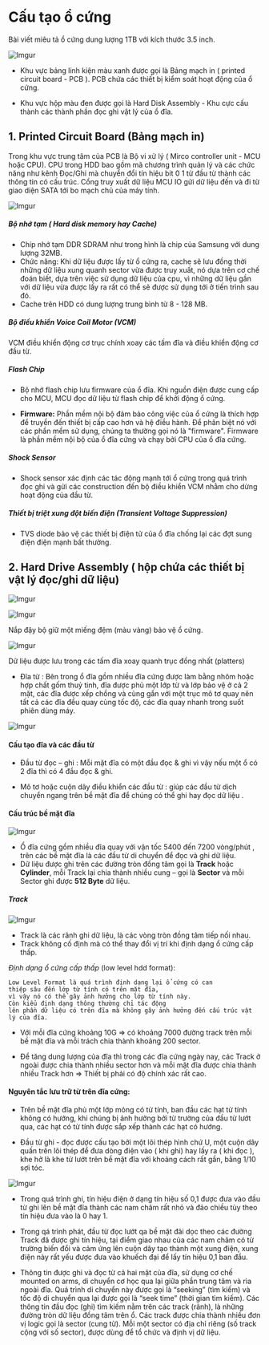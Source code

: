 # Cấu tạo ổ cứng

Bài viết miêu tả ổ cứng dung lượng 1TB với kích thước 3.5 inch.

![Imgur](https://i.imgur.com/L1lXc32.png)

- Khu vực bảng linh kiện màu xanh được gọi là Bảng mạch in ( printed circuit board - PCB ).
PCB chứa các thiết bị kiểm soát hoạt động của ổ cứng. 

- Khu vực hộp màu đen được gọi là Hard Disk Assembly - Khu cực cấu thành các thành phần đọc ghi vật lý của 
ổ đĩa.

## 1. Printed Circuit Board (Bảng mạch in)

Trong khu vực trung tâm của PCB là Bộ vi xử lý ( Mirco controller unit - MCU hoặc CPU). 
CPU trong HDD bao gồm mã chương trình quản lý và các chức năng như kênh Đọc/Ghi mà chuyển đổi 
tín hiệu bit 0 1 từ đầu từ thành các thông tin có cấu trúc. Cổng truy xuất dữ liệu MCU IO
 gửi dữ liệu đến và đi từ giao diện SATA tới bo mạch chủ của máy tính.
 
![Imgur](https://i.imgur.com/iMjl1Hg.png)


##### Bộ nhớ tạm ( Hard disk memory hay Cache)
- Chíp nhớ tạm DDR SDRAM như trong hình là chip của Samsung với dung lượng 32MB.
- Chức năng: Khi dữ liệu được lấy từ ổ cứng ra, cache sẽ lưu đồng thời những dữ liệu xung quanh sector vừa được truy xuất,
 nó dựa trên cơ chế đoán biết, dựa trên việc sử dụng dữ liệu của cpu, vì những dữ liệu gần với dữ liệu vừa được lấy ra rất 
 có thể sẽ được sử dụng tới ở tiến trình sau đó.
- Cache trên HDD có dung lượng trung bình từ 8 - 128 MB.
 
##### Bộ điều khiển Voice Coil Motor (VCM)

VCM điều khiển động cơ trục chính xoay các tấm đĩa và điều khiển động cơ đầu từ.

##### Flash Chip

- Bộ nhớ flash chip lưu firmware của ổ đĩa. Khi nguồn điện được cung cấp cho MCU, MCU đọc dữ liệu từ 
flash chip để khởi động ổ cứng.

- **Firmware:** Phần mềm nội bộ đảm bảo công việc của ổ cứng là thích hợp  để truyền đến thiết bị cấp cao hơn và hệ điều hành. 
Để phân biệt nó với các phần mềm sử dụng, chúng ta thường gọi nó là "firmware". 
Firmware là phần mềm nội bộ của ổ đĩa cứng và chạy bởi CPU của ổ đĩa cứng.


##### Shock Sensor

- Shock sensor xác định các tác động mạnh tới ổ cứng trong quá trình đọc ghi và gửi các construction đến bộ điều 
khiển VCM nhằm cho dừng hoạt động của đầu từ.

##### Thiết bị triệt xung đột biến điện (Transient Voltage Suppression)

- TVS diode bảo vệ các thiết bị điện tử của ổ đĩa chống lại các đợt sung điện điện mạnh bất thường.

## 2. Hard Drive Assembly ( hộp chứa các thiết bị vật lý đọc/ghi dữ liệu)

![Imgur](https://i.imgur.com/XuJ5y5N.png)



![Imgur](https://i.imgur.com/Go7t1tQ.png)

Nắp đậy bộ giữ một miếng đệm (màu vàng) bảo vệ ổ cứng.

![Imgur](https://i.imgur.com/A2ZQML4.png)

Dữ liệu được lưu trong các tấm đĩa xoay quanh trục đồng nhất (platters) 

- Đĩa từ : Bên trong ổ đĩa gồm nhiều đĩa cứng được làm bằng nhôm hoặc hợp chất gốm thuỷ tinh, đĩa được phủ một lớp từ và lớp bảo vệ ở cả 2 mặt, 
các đĩa được xếp chồng và cùng gắn với một trục mô tơ quay nên tất cả các đĩa đều quay cùng tốc độ, các đĩa quay nhanh trong suốt phiên dùng máy.

![Imgur](https://i.imgur.com/D6PZZl3.png)


#### Cấu tạo đĩa và các đầu từ

 - Đầu từ đọc – ghi : Mỗi mặt đĩa có một đầu đọc & ghi vì vậy nếu một ổ có 2 đĩa thì có 4 đầu đọc & ghi.

 - Mô tơ hoặc cuộn dây điều khiển các đầu từ : giúp các đầu từ dịch chuyển ngang trên bề mặt đĩa để chúng có thể ghi hay đọc dữ liệu .
 
#### Cấu trúc bề mặt đĩa

![Imgur](https://i.imgur.com/3RclQxz.jpg)

- Ổ đĩa cứng gồm nhiều đĩa quay với vận tốc 5400 đến 7200 vòng/phút , trên các bề mặt đĩa là các đầu từ di chuyển để đọc và ghi dữ liệu.
- Dữ liệu được ghi trên các đường tròn đồng tâm gọi là **Track** hoặc **Cylinder**, mỗi Track lại chia thành nhiều cung – gọi là **Sector** và 
mỗi Sector ghi được **512 Byte** dữ liệu.

##### Track

![Imgur](https://i.imgur.com/6V45ZBF.jpg)

- Track là các rãnh ghi dữ liệu, là các vòng tròn đồng tâm tiếp nối nhau.
- Track không cố định mà có thể thay đổi vị trí khi định dạng ổ cứng cấp thấp. 

*Định dạng ổ cứng cấp thấp* (low level hdd format): 

```
Low Level Format là quá trình định dạng lại ổ cứng có can 
thiệp sâu đến lớp từ tính có trên mặt đĩa, 
vì vậy nó có thể gây ảnh hưởng cho lớp từ tính này. 
Còn kiểu định dạng thông thường chỉ tác động 
lên phần dữ liệu có trên đĩa mà không gây ảnh hưởng đến cấu trúc vật lý của đĩa.
```

- Với mỗi đĩa cứng khoảng 10G => có khoảng 7000 đường track trên mỗi bề mặt đĩa và mỗi trách chia thành khoảng 200 sector.

- Để tăng dung lượng của đĩa thì trong các đĩa cứng ngày nay, các Track ở ngoài được chia thành nhiều sector hơn và mỗi 
mặt đĩa được chia thành nhiều Track hơn => Thiết bị phải có độ chính xác rất cao.

#### Nguyên tắc lưu trữ từ trên đĩa cứng:

-  Trên bề mặt đĩa phủ một lớp mỏng có từ tính, ban đầu các hạt từ tính không có hướng, khi chúng bị ảnh hưởng 
bởi từ trường của đầu từ lướt qua, các hạt có từ tính được sắp xếp thành các hạt có hướng.

- Đầu từ ghi - đọc được cấu tạo bởi một lõi thép hình chứ U, một cuộn dây quấn trên lõi thép để đưa dòng điện 
vào ( khi ghi) hay lấy ra ( khi đọc ), khe hở là khe từ lướt trên bề mặt đĩa với khoảng cách rất gần, bằng 1/10 sợi tóc.

![Imgur](https://i.imgur.com/oI5UDdA.png)

- Trong quá trình ghi, tín hiệu điện ở dạng tín hiệu số 0,1 được đưa vào đầu từ ghi lên bề mặt đĩa thành các nam châm rất 
nhỏ và đảo chiều tùy theo tín hiệu đưa vào là 0 hay 1.

- Trong qá trình phát, đầu từ đọc lướt qa bề mặt đãi dọc theo các đường Track đã được ghi tín hiệu, tại điểm giao nhau của các nam châm 
có từ trường biến đổi và cảm ứng lên cuộn dây tạo thành một xung điện, xung điện này rất yếu được đưa vào khuếch đại 
để lấy tín hiệu 0,1 ban đầu. 

- Thông tin được ghi và đọc từ cả hai mặt của đĩa, sử dụng cơ chế mounted on arms, di chuyển cơ học qua lại giữa phần trung tâm và rìa ngoài đĩa. Quá trình di chuyển này được gọi là “seeking” (tìm kiếm) và tốc độ di chuyển qua lại được gọi là “seek time” (thời gian tìm kiếm). Các thông tin đầu đọc (ghi) tìm kiếm nằm trên các track (rãnh), là những đường tròn dữ liệu đồng tâm trên ổ. Các track được chia thành nhiều đơn vị logic gọi là sector (cung từ). Mỗi một sector có địa chỉ riêng (số track cộng với số sector), được dùng để tổ chức và định vị dữ liệu. 

